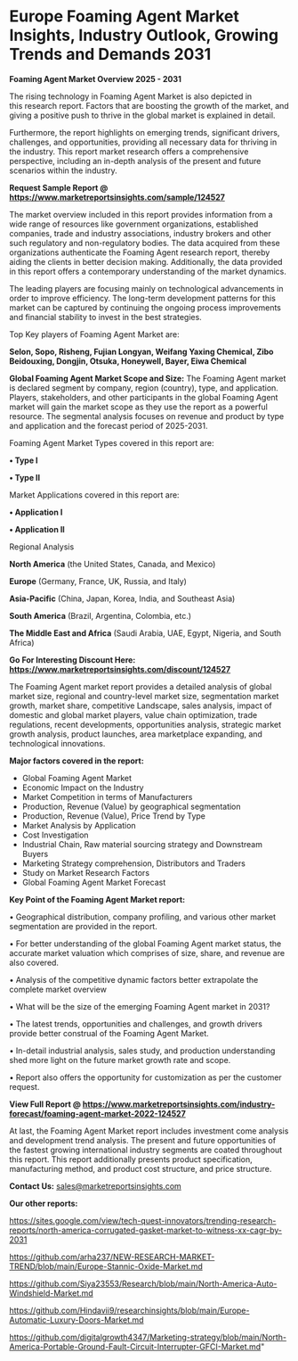 # Europe Foaming Agent Market Insights, Industry Outlook, Growing Trends and Demands 2031

<Strong> Foaming Agent Market Overview 2025 - 2031</strong>

The rising technology in Foaming Agent Market is also depicted in this research report. Factors that are boosting the growth of the market, and giving a positive push to thrive in the global market is explained in detail.

Furthermore, the report highlights on emerging trends, significant drivers, challenges, and opportunities, providing all necessary data for thriving in the industry. This report market research offers a comprehensive perspective, including an in-depth analysis of the present and future scenarios within the industry.

<strong>Request Sample Report @ <a href=https://www.marketreportsinsights.com/sample/124527>https://www.marketreportsinsights.com/sample/124527</a></strong>

The market overview included in this report provides information from a wide range of resources like government organizations, established companies, trade and industry associations, industry brokers and other such regulatory and non-regulatory bodies. The data acquired from these organizations authenticate the Foaming Agent research report, thereby aiding the clients in better decision making. Additionally, the data provided in this report offers a contemporary understanding of the market dynamics.

The leading players are focusing mainly on technological advancements in order to improve efficiency. The long-term development patterns for this market can be captured by continuing the ongoing process improvements and financial stability to invest in the best strategies.

Top Key players of Foaming Agent Market are:

<strong>Selon, Sopo, Risheng, Fujian Longyan, Weifang Yaxing Chemical, Zibo Beidouxing, Dongjin, Otsuka, Honeywell, Bayer, Eiwa Chemical</strong>

<strong><b>Global Foaming Agent Market Scope and Size:</b></strong>
The Foaming Agent market is declared segment by company, region (country), type, and application. Players, stakeholders, and other participants in the global Foaming Agent market will gain the market scope as they use the report as a powerful resource. The segmental analysis focuses on revenue and product by type and application and the forecast period of 2025-2031.

Foaming Agent Market Types covered in this report are:

<strong>• Type I

• Type II</strong>

Market Applications covered in this report are:

<strong>• Application I

• Application II</strong> 

Regional Analysis

<strong>North America</strong> (the United States, Canada, and Mexico)

<strong>Europe</strong> (Germany, France, UK, Russia, and Italy)

<strong>Asia-Pacific</strong> (China, Japan, Korea, India, and Southeast Asia)

<strong>South America</strong> (Brazil, Argentina, Colombia, etc.)

<strong>The Middle East and Africa</strong> (Saudi Arabia, UAE, Egypt, Nigeria, and South Africa)

<strong>Go For Interesting Discount Here: <a href=https://www.marketreportsinsights.com/discount/124527>https://www.marketreportsinsights.com/discount/124527</a></strong>

The Foaming Agent market report provides a detailed analysis of global market size, regional and country-level market size, segmentation market growth, market share, competitive Landscape, sales analysis, impact of domestic and global market players, value chain optimization, trade regulations, recent developments, opportunities analysis, strategic market growth analysis, product launches, area marketplace expanding, and technological innovations.

<strong><b>Major factors covered in the report:</b></strong>
<ul>
  <li>Global Foaming Agent Market </li>
  <li>Economic Impact on the Industry</li>
  <li>Market Competition in terms of Manufacturers</li>
  <li>Production, Revenue (Value) by geographical segmentation</li>
  <li>Production, Revenue (Value), Price Trend by Type</li>
  <li>Market Analysis by Application</li>
  <li>Cost Investigation</li>
  <li>Industrial Chain, Raw material sourcing strategy and Downstream Buyers</li>
  <li>Marketing Strategy comprehension, Distributors and Traders</li>
  <li>Study on Market Research Factors</li>
  <li>Global Foaming Agent Market Forecast</li>
</ul>

<strong><b>Key Point of the Foaming Agent Market report:</b></strong>

• Geographical distribution, company profiling, and various other market segmentation are provided in the report.

• For better understanding of the global Foaming Agent market status, the accurate market valuation which comprises of size, share, and revenue are also covered.

• Analysis of the competitive dynamic factors better extrapolate the complete market overview

• What will be the size of the emerging Foaming Agent market in 2031?

• The latest trends, opportunities and challenges, and growth drivers provide better construal of the Foaming Agent Market.

• In-detail industrial analysis, sales study, and production understanding shed more light on the future market growth rate and scope.

• Report also offers the opportunity for customization as per the customer request.

<strong><b>View Full Report @ <a href=https://www.marketreportsinsights.com/industry-forecast/foaming-agent-market-2022-124527>https://www.marketreportsinsights.com/industry-forecast/foaming-agent-market-2022-124527</a></b></strong>


At last, the Foaming Agent Market report includes investment come analysis and development trend analysis. The present and future opportunities of the fastest growing international industry segments are coated throughout this report. This report additionally presents product specification, manufacturing method, and product cost structure, and price structure.

<strong>Contact Us:</strong>
sales@marketreportsinsights.com

<strong>Our other reports:</strong>

<a href=https://sites.google.com/view/tech-quest-innovators/trending-research-reports/north-america-corrugated-gasket-market-to-witness-xx-cagr-by-2031>https://sites.google.com/view/tech-quest-innovators/trending-research-reports/north-america-corrugated-gasket-market-to-witness-xx-cagr-by-2031</a>

<a href=https://github.com/arha237/NEW-RESEARCH-MARKET-TREND/blob/main/Europe-Stannic-Oxide-Market.md>https://github.com/arha237/NEW-RESEARCH-MARKET-TREND/blob/main/Europe-Stannic-Oxide-Market.md</a>

<a href=https://github.com/Siya23553/Research/blob/main/North-America-Auto-Windshield-Market.md>https://github.com/Siya23553/Research/blob/main/North-America-Auto-Windshield-Market.md</a>

<a href=https://github.com/Hindavii9/researchinsights/blob/main/Europe-Automatic-Luxury-Doors-Market.md>https://github.com/Hindavii9/researchinsights/blob/main/Europe-Automatic-Luxury-Doors-Market.md</a>

<a href=https://github.com/digitalgrowth4347/Marketing-strategy/blob/main/North-America-Portable-Ground-Fault-Circuit-Interrupter-GFCI-Market.md>https://github.com/digitalgrowth4347/Marketing-strategy/blob/main/North-America-Portable-Ground-Fault-Circuit-Interrupter-GFCI-Market.md</a>"
